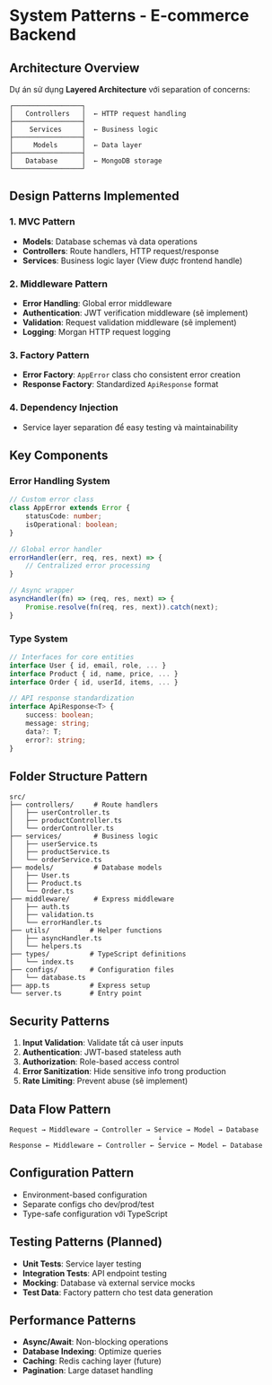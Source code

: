 # System Patterns - E-commerce Backend

## Architecture Overview
Dự án sử dụng **Layered Architecture** với separation of concerns:

```
┌─────────────────┐
│   Controllers   │  ← HTTP request handling
├─────────────────┤
│    Services     │  ← Business logic
├─────────────────┤  
│     Models      │  ← Data layer
├─────────────────┤
│   Database      │  ← MongoDB storage
└─────────────────┘
```

## Design Patterns Implemented

### 1. MVC Pattern
- **Models**: Database schemas và data operations
- **Controllers**: Route handlers, HTTP request/response
- **Services**: Business logic layer (View được frontend handle)

### 2. Middleware Pattern
- **Error Handling**: Global error middleware
- **Authentication**: JWT verification middleware (sẽ implement)
- **Validation**: Request validation middleware (sẽ implement)
- **Logging**: Morgan HTTP request logging

### 3. Factory Pattern
- **Error Factory**: `AppError` class cho consistent error creation
- **Response Factory**: Standardized `ApiResponse` format

### 4. Dependency Injection
- Service layer separation để easy testing và maintainability

## Key Components

### Error Handling System
```typescript
// Custom error class
class AppError extends Error {
    statusCode: number;
    isOperational: boolean;
}

// Global error handler
errorHandler(err, req, res, next) => {
    // Centralized error processing
}

// Async wrapper
asyncHandler(fn) => (req, res, next) => {
    Promise.resolve(fn(req, res, next)).catch(next);
}
```

### Type System
```typescript
// Interfaces for core entities
interface User { id, email, role, ... }
interface Product { id, name, price, ... }
interface Order { id, userId, items, ... }

// API response standardization
interface ApiResponse<T> {
    success: boolean;
    message: string;
    data?: T;
    error?: string;
}
```

## Folder Structure Pattern
```
src/
├── controllers/     # Route handlers
│   ├── userController.ts
│   ├── productController.ts
│   └── orderController.ts
├── services/        # Business logic
│   ├── userService.ts
│   ├── productService.ts
│   └── orderService.ts
├── models/          # Database models
│   ├── User.ts
│   ├── Product.ts
│   └── Order.ts
├── middleware/      # Express middleware
│   ├── auth.ts
│   ├── validation.ts
│   └── errorHandler.ts
├── utils/          # Helper functions
│   ├── asyncHandler.ts
│   └── helpers.ts
├── types/          # TypeScript definitions
│   └── index.ts
├── configs/        # Configuration files
│   └── database.ts
├── app.ts          # Express setup
└── server.ts       # Entry point
```

## Security Patterns
1. **Input Validation**: Validate tất cả user inputs
2. **Authentication**: JWT-based stateless auth
3. **Authorization**: Role-based access control
4. **Error Sanitization**: Hide sensitive info trong production
5. **Rate Limiting**: Prevent abuse (sẽ implement)

## Data Flow Pattern
```
Request → Middleware → Controller → Service → Model → Database
                                     ↓
Response ← Middleware ← Controller ← Service ← Model ← Database
```

## Configuration Pattern
- Environment-based configuration
- Separate configs cho dev/prod/test
- Type-safe configuration với TypeScript

## Testing Patterns (Planned)
- **Unit Tests**: Service layer testing
- **Integration Tests**: API endpoint testing
- **Mocking**: Database và external service mocks
- **Test Data**: Factory pattern cho test data generation

## Performance Patterns
- **Async/Await**: Non-blocking operations
- **Database Indexing**: Optimize queries
- **Caching**: Redis caching layer (future)
- **Pagination**: Large dataset handling 